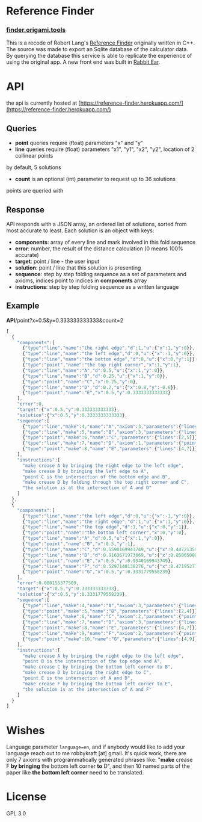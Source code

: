 # Reference Finder

### [finder.origami.tools](https://finder.origami.tools)

This is a recode of Robert Lang's [Reference Finder](http://langorigami.com/article/referencefinder) originally written in C++. The source was made to export an Sqlite database of the calculator data. By querying the database this service is able to replicate the experience of using the original app. A new front end was built in [Rabbit Ear](https://rabbitear.org).

# API

the api is currently hosted at [https://reference-finder.herokuapp.com/](https://reference-finder.herokuapp.com/)

## Queries

* **point** queries require (float) parameters "x" and "y"
* **line** queries require (float) parameters "x1", "y1", "x2", "y2", location of 2 collinear points

by default, 5 solutions

* **count** is an optional (int) parameter to request up to 36 solutions

points are queried with 

## Response

API responds with a JSON array, an ordered list of solutions, sorted from most accurate to least. Each solution is an object with keys:

* **components**: array of every line and mark involved in this fold sequence
* **error**: number, the result of the distance calculation (0 means 100% accurate)
* **target**: point / line - the user input
* **solution**: point / line that this solution is presenting
* **sequence**: step by step folding sequence as a set of parameters and axioms, indices point to indices in **components** array
* **instructions**: step by step folding sequence as a written language

## Example

**API**/point?x=0.5&y=0.333333333333&count=2

``` javascript
[
  {
    "components":[
      {"type":"line","name":"the right edge","d":1,"u":{"x":1,"y":0}},
      {"type":"line","name":"the left edge","d":0,"u":{"x":-1,"y":0}},
      {"type":"line","name":"the bottom edge","d":0,"u":{"x":0,"y":1}},
      {"type":"point","name":"the top right corner","x":1,"y":1},
      {"type":"line","name":"A","d":0.5,"u":{"x":1,"y":0}},
      {"type":"line","name":"B","d":0.25,"u":{"x":1,"y":0}},
      {"type":"point","name":"C","x":0.25,"y":0},
      {"type":"line","name":"D","d":0.2,"u":{"x":0.8,"y":-0.6}},
      {"type":"point","name":"E","x":0.5,"y":0.3333333333333}
    ],
    "error":0,
    "target":{"x":0.5,"y":0.333333333333},
    "solution":{"x":0.5,"y":0.3333333333333},
    "sequence":[
      {"type":"line","make":4,"name":"A","axiom":3,"parameters":{"lines":[0,1]}},
      {"type":"line","make":5,"name":"B","axiom":3,"parameters":{"lines":[1,4]}},
      {"type":"point","make":6,"name":"C","parameters":{"lines":[2,5]}},
      {"type":"line","make":7,"name":"D","axiom":1,"parameters":{"points":[3,6]}},
      {"type":"point","make":8,"name":"E","parameters":{"lines":[4,7]}}
    ],
    "instructions":[
      "make crease A by bringing the right edge to the left edge",
      "make crease B by bringing the left edge to A",
      "point C is the intersection of the bottom edge and B",
      "make crease D by folding through the top right corner and C",
      "the solution is at the intersection of A and D"
    ]
  },
  {
    "components":[
      {"type":"line","name":"the left edge","d":0,"u":{"x":-1,"y":0}},
      {"type":"line","name":"the right edge","d":1,"u":{"x":1,"y":0}},
      {"type":"line","name":"the top edge","d":1,"u":{"x":0,"y":1}},
      {"type":"point","name":"the bottom left corner","x":0,"y":0},
      {"type":"line","name":"A","d":0.5,"u":{"x":1,"y":0}},
      {"type":"point","name":"B","x":0.5,"y":1},
      {"type":"line","name":"C","d":0.5590169943749,"u":{"x":0.4472135955,"y":0.8944271909999}},
      {"type":"line","name":"D","d":0.9163671973669,"u":{"x":0.850650808352,"y":0.5257311121191}},
      {"type":"point","name":"E","x":0.5,"y":0.9340169943749},
      {"type":"line","name":"F","d":0.5297140138276,"u":{"x":0.4719527772988,"y":0.881623829079}},
      {"type":"point","name":"G","x":0.5,"y":0.3331779558239}
    ],
    "error":0.000155377509,
    "target":{"x":0.5,"y":0.333333333333},
    "solution":{"x":0.5,"y":0.3331779558239},
    "sequence":[
      {"type":"line","make":4,"name":"A","axiom":3,"parameters":{"lines":[1,0]}},
      {"type":"point","make":5,"name":"B","parameters":{"lines":[2,4]}},
      {"type":"line","make":6,"name":"C","axiom":2,"parameters":{"points":[3,5]}},
      {"type":"line","make":7,"name":"D","axiom":3,"parameters":{"lines":[1,6]}},
      {"type":"point","make":8,"name":"E","parameters":{"lines":[4,7]}},
      {"type":"line","make":9,"name":"F","axiom":2,"parameters":{"points":[3,8]}},
      {"type":"point","make":10,"name":"G","parameters":{"lines":[4,9]}}
    ],
    "instructions":[
      "make crease A by bringing the right edge to the left edge",
      "point B is the intersection of the top edge and A",
      "make crease C by bringing the bottom left corner to B",
      "make crease D by bringing the right edge to C",
      "point E is the intersection of A and D",
      "make crease F by bringing the bottom left corner to E",
      "the solution is at the intersection of A and F"
    ]
  }
]
```

# Wishes

Language parameter `language=en`, and if anybody would like to add your language reach out to me robbykraft [at] gmail. It's quick work, there are only 7 axioms with programmatically generated phrases like: "**make** crease F **by bringing** the bottom left corner **to** D", and then 10 named parts of the paper like **the bottom left corner** need to be translated.

# License

GPL 3.0
